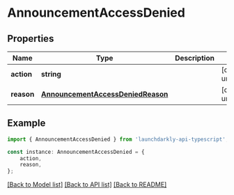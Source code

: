 # AnnouncementAccessDenied


## Properties

Name | Type | Description | Notes
------------ | ------------- | ------------- | -------------
**action** | **string** |  | [default to undefined]
**reason** | [**AnnouncementAccessDeniedReason**](AnnouncementAccessDeniedReason.md) |  | [default to undefined]

## Example

```typescript
import { AnnouncementAccessDenied } from 'launchdarkly-api-typescript';

const instance: AnnouncementAccessDenied = {
    action,
    reason,
};
```

[[Back to Model list]](../README.md#documentation-for-models) [[Back to API list]](../README.md#documentation-for-api-endpoints) [[Back to README]](../README.md)
